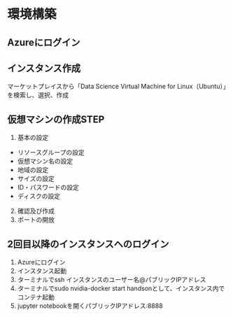 # 環境構築

## Azureにログイン

## インスタンス作成
  マーケットプレイスから「Data Science Virtual Machine for Linux（Ubuntu）」を検索し、選択、作成





## 仮想マシンの作成STEP
1. 基本の設定
  - リソースグループの設定
  - 仮想マシン名の設定
  - 地域の設定
  - サイズの設定
  - ID・パスワードの設定
  - ディスクの設定
2. 確認及び作成
3. ポートの開放


## 2回目以降のインスタンスへのログイン
1. Azureにログイン
2. インスタンス起動
3. ターミナルでssh インスタンスのユーザー名@パブリックIPアドレス
4. ターミナルでsudo nvidia-docker start handsonとして、インスタンス内でコンテナ起動
5. jupyter notebookを開くパブリックIPアドレス:8888
